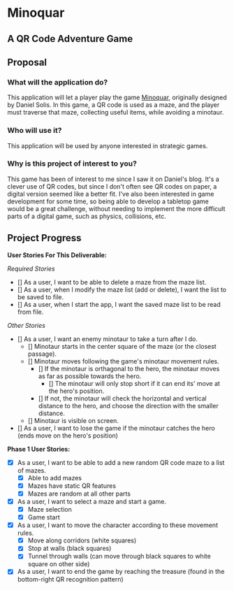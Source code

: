 # Minoquar
## A QR Code Adventure Game

## Proposal

### What will the application do?
This application will let a player play the game 
[Minoquar](http://danielsolisblog.blogspot.com/2012/03/minoqaur-puzzle-game-for-qr-codes.html), 
originally designed by Daniel Solis. In this game, a QR code is used as a maze, and the player must traverse that maze,
collecting useful items, while avoiding a minotaur.

### Who will use it?
This application will be used by anyone interested in strategic games.

### Why is this project of interest to you?
This game has been of interest to me since I saw it on Daniel's blog. It's a clever use of QR codes, but since 
I don't often see QR codes on paper, a digital version seemed like a better fit. I've also been interested in game 
development for some time, so being able to develop a tabletop game would be a great challenge, without needing to 
implement the more difficult parts of a digital game, such as physics, collisions, etc.

## Project Progress
**User Stories For This Deliverable:**

*Required Stories*
- [] As a user, I want to be able to delete a maze from the maze list.
- [] As a user, when I modify the maze list (add or delete), I want the list to be saved to file.
- [] As a user, when I start the app, I want the saved maze list to be read from file.

*Other Stories*
- [] As a user, I want an enemy minotaur to take a turn after I do.
    - [] Minotaur starts in the center square of the maze (or the closest passage).
    - [] Minotaur moves following the game's minotaur movement rules.
        - [] If the minotaur is orthagonal to the hero, the minotaur moves as far as possible towards the hero.
            - [] The minotaur will only stop short if it can end its' move at the hero's position.
        - [] If not, the minotaur will check the horizontal and vertical distance to the hero, and choose the direction with the smaller distance.
    - [] Minotaur is visible on screen.
- [] As a user, I want to lose the game if the minotaur catches the hero (ends move on the hero's position)

**Phase 1 User Stories:**
- [X] As a user, I want to be able to add a new random QR code maze to a list of mazes.
    - [X] Able to add mazes
    - [X] Mazes have static QR features
    - [X] Mazes are random at all other parts
- [X] As a user, I want to select a maze and start a game.
    - [X] Maze selection
    - [X] Game start
- [X] As a user, I want to move the character according to these movement rules.
    - [X] Move along corridors (white squares)
    - [X] Stop at walls (black squares)
    - [X] Tunnel through walls (can move through black squares to white square on other side)
- [X] As a user, I want to end the game by reaching the treasure (found in the bottom-right QR recognition pattern)
